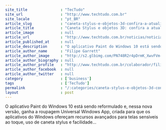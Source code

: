 ```yaml
---
site_title               : "TecTudo"
site_url                 : "http://www.techtudo.com.br"
site_locale              : "pt_BR"
article_slug             : "caneta-stylus-e-objetos-3d-confira-a-atualizacao-do-paint-para-windows-10"
article_title            : "Caneta Stylus e objetos 3D: confira a atualização do Paint para Windows 10"
article_image            : null
article_url              : "http://www.techtudo.com.br/noticias/noticia/2016/10/caneta-stylus-e-objetos-3d-confira-atualizacao-do-paint-para-windows-10.html"
article_published_at     : null
article_description      : "O aplicativo Paint do Windows 10 está sendo reformulado e, nessa nova versão, ganha a roupagem Universal Windows App, criada para que os aplicativos do Windows ofereçam recursos avançados para telas sensíveis ao toque, uso de caneta stylus e facilidade..."
article_author_name      : "Filipe Garrett"
article_author_image     : "http://s2.glbimg.com/PN748R2r4pDrmK_XwvFVm-sqy_g=/30x30/s2.glbimg.com/hRaJeTYDNYVEOBys-smuQ-4jMBI=/140x140/s.glbimg.com/po/tt2/f/original/2013/11/12/filipe-garrett-colab.jpg.jpeg"
article_author_biography : null
article_author_profile   : "http://www.techtudo.com.br/colaborador/filipe-garrett.html"
article_author_facebook  : null
article_author_twitter   : null
category                 : ['business']
tags                     : ['TecTudo']
permalink                : "/:categories/caneta-stylus-e-objetos-3d-confira-a-atualizacao-do-paint-para-windows-10/"
layout                   : post
---
```


O aplicativo Paint do Windows 10 está sendo reformulado e, nessa nova versão, ganha a roupagem Universal Windows App, criada para que os aplicativos do Windows ofereçam recursos avançados para telas sensíveis ao toque, uso de caneta stylus e facilidade...
